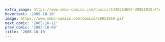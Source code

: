 ```yaml
---
extra_image: https://www.smbc-comics.com/comics/1442353607-20051010after.png
hovertext: '2005-10-10'
image: https://www.smbc-comics.com/comics/20051010.gif
next_comic: '2005-10-11'
prev_comic: '2005-10-09'
title: '2005-10-10'
---
```


